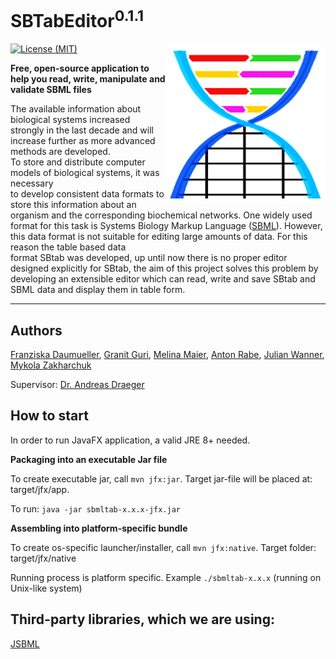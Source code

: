 # SBTabEditor<sup>0.1.1</sup>
[![License (MIT)](https://img.shields.io/badge/license-MIT-blue.svg?style=plastic)](http://opensource.org/licenses/MIT)
<img align="right" src="src/main/resources/de/sbtab/view/Icon_256.png"/>

**Free, open-source application to help you read, write, manipulate and validate SBML files**

The available information about biological systems increased strongly in the last decade and will
increase further as more advanced methods are developed. <br>To store and distribute computer models of biological systems, it
was necessary<br> to develop consistent data formats to store this information about an organism and
the corresponding biochemical networks. One widely used format for this task is Systems Biology
Markup Language ([SBML](http://sbml.org)). However, this data format is not suitable for editing large
amounts of data. For this reason the table based data<br> format SBtab was developed, up until now
there is no proper editor designed explicitly for SBtab, the aim of this project solves this problem
by developing an extensible editor which can read, write and save SBtab and SBML data
and display them in table form.
___________________________________________________________________________________________________________

## Authors
[Franziska Daumueller](https://github.com/FranziskaDaumueller),
[Granit Guri](https://github.com/GranitGuri),
[Melina Maier](https://github.com/MelinaMaier),
[Anton Rabe](https://github.com/AntonJuliusRabe),
[Julian Wanner](https://github.com/JuliWanner),
[Mykola Zakharchuk](https://github.com/zakharc)

Supervisor:
[Dr. Andreas Draeger](https://github.com/draeger)

## How to start
In order to run JavaFX application, a valid JRE 8+ needed.

**Packaging into an executable Jar file**

To create executable jar, call `mvn jfx:jar`. Target jar-file will be placed at: target/jfx/app.

To run: `java -jar sbmltab-x.x.x-jfx.jar`


**Assembling into platform-specific bundle**

To create os-specific launcher/installer, call `mvn jfx:native`. Target folder: target/jfx/native

Running process is platform specific. Example `./sbmltab-x.x.x` (running on Unix-like system)
 

## Third-party libraries, which we are using:

[JSBML](https://github.com/sbmlteam/jsbml)

